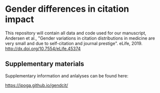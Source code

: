 # Gender differences in citation impact

This repository will contain all data and code used for our manuscript, Andersen et al., "Gender variations in citation distributions in medicine are very small and due to self-citation and journal prestige". eLife, 2019. http://dx.doi.org/10.7554/eLife.45374


## Supplementary materials

Supplementary information and anlalyses can be found here:

https://ipoga.github.io/gendcit/
